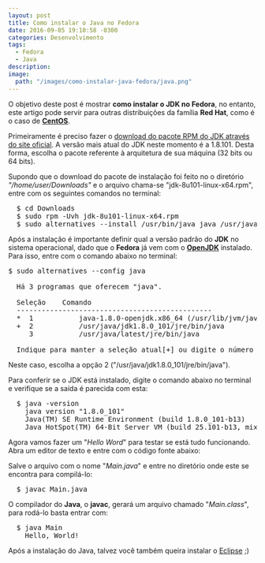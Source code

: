 ```yaml
---
layout: post
title: Como instalar o Java no Fedora
date: 2016-09-05 19:10:58 -0300
categories: Desenvolvimento
tags:
  - Fedora
  - Java
description:
image:
  path: "/images/como-instalar-java-fedora/java.png"
---
```


O objetivo deste post é mostrar **como instalar o JDK no Fedora**, no entanto, este artigo pode servir para outras distribuições da família **Red Hat**, como é o caso de **[CentOS](https://www.centos.org/)**.

Primeiramente é preciso fazer o [download do pacote RPM do JDK através do site oficial](http://www.oracle.com/technetwork/java/javase/downloads/jdk8-downloads-2133151.html). A versão mais atual do JDK neste momento é a 1.8.101. Desta forma, escolha o pacote referente à arquitetura de sua máquina (32 bits ou 64 bits).

Supondo que o download do pacote de instalação foi feito no o diretório <em>"/home/user/Downloads"</em> e o arquivo chama-se "jdk-8u101-linux-x64.rpm", entre com os seguintes comandos no terminal:

<pre class="terminal">
  $ cd Downloads
  $ sudo rpm -Uvh jdk-8u101-linux-x64.rpm
  $ sudo alternatives --install /usr/bin/java java /usr/java/latest/jre/bin/java 200000
</pre>

Após a instalação é importante definir qual a versão padrão do **JDK** no sistema operacional, dado que o **Fedora** já vem com o **[OpenJDK](http://openjdk.java.net/)** instalado. Para isso, entre com o comando abaixo no terminal:

<pre class="terminal">
$ sudo alternatives --config java

  Há 3 programas que oferecem "java".

  Seleção    Comando
  -----------------------------------------------
  *  1           java-1.8.0-openjdk.x86_64 (/usr/lib/jvm/java-1.8.0-openjdk-1.8.0.101-1.b14.fc24.x86_64/jre/bin/java)
  +  2           /usr/java/jdk1.8.0_101/jre/bin/java
     3           /usr/java/latest/jre/bin/java

  Indique para manter a seleção atual[+] ou digite o número da seleção:
</pre>

Neste caso, escolha a opção 2 ("/usr/java/jdk1.8.0_101/jre/bin/java").

Para conferir se o JDK está instalado, digite o comando abaixo no terminal e verifique se a saída é parecida com esta:

<pre class="terminal">
  $ java -version
    java version "1.8.0_101"
    Java(TM) SE Runtime Environment (build 1.8.0_101-b13)
    Java HotSpot(TM) 64-Bit Server VM (build 25.101-b13, mixed mode)
</pre>

Agora vamos fazer um "*Hello Word*" para testar se está tudo funcionando. Abra um editor de texto e entre com o código fonte abaixo:

<script src="https://gist.github.com/ramonsantos/af6cdc910d0a5dd488920a373ac07514.js"></script>

Salve o arquivo com o nome "*Main.java*" e entre no diretório onde este se encontra para compilá-lo:

<pre class="terminal">
  $ javac Main.java
</pre>

O compilador do **Java**, o **javac**, gerará um arquivo chamado "*Main.class*", para rodá-lo basta entrar com:

<pre class="terminal">
  $ java Main
    Hello, World!
</pre>

Após a instalação do Java, talvez você também queira instalar o [Eclipse](/blog/como-instalar-eclipse-linux/) ;)
